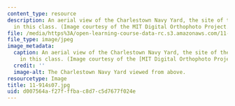 ```yaml
---
content_type: resource
description: An aerial view of the Charlestown Navy Yard, the site of the final projects
  in this class. (Image courtesy of the MIT Digital Orthophoto Project.)
file: /media/https%3A/open-learning-course-data-rc.s3.amazonaws.com/11-914-planning-communication-spring-2007/d007564af27fffbac8d7c5d7677f024e_11-914s07.jpg
file_type: image/jpeg
image_metadata:
  caption: An aerial view of the Charlestown Navy Yard, the site of the final projects
    in this class. (Image courtesy of the [MIT Digital Orthophoto Project](http://www.mass.gov/mgis/).)
  credit: ''
  image-alt: The Charlestown Navy Yard viewed from above.
resourcetype: Image
title: 11-914s07.jpg
uid: d007564a-f27f-ffba-c8d7-c5d7677f024e
---
```

